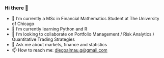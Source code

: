 ### Hi there 👋

- 🔭 I’m currently a MSc in Financial Mathematics Student at The University of Chicago
- 🌱 I’m currently learning Python and R
- 👯 I’m looking to collaborate on Portfolio Management / Risk Analytics / Quantitative Trading Strategies
- 💬 Ask me about markets, finance and statistics
- 📫 How to reach me: diegoalmau.g@gmail.com

